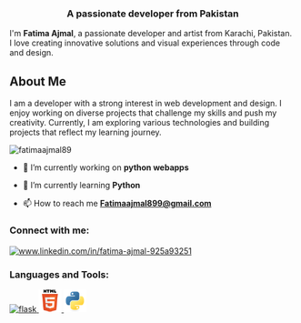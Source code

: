 <h3 align="center">A passionate developer from Pakistan</h3>

I'm **Fatima Ajmal**, a passionate developer and artist from Karachi, Pakistan. I love creating innovative solutions and visual experiences through code and design.

## About Me

I am a developer with a strong interest in web development and design. I enjoy working on diverse projects that challenge my skills and push my creativity. Currently, I am exploring various technologies and building projects that reflect my learning journey.


<p align="left"> <img src="https://komarev.com/ghpvc/?username=fatimaajmal89&label=Profile%20views&color=0e75b6&style=flat" alt="fatimaajmal89" /> </p>

- 🔭 I’m currently working on **python webapps**

- 🌱 I’m currently learning **Python**

- 📫 How to reach me **Fatimaajmal899@gmail.com**

<h3 align="left">Connect with me:</h3>
<p align="left">
<a href="https://linkedin.com/in/www.linkedin.com/in/fatima-ajmal-925a93251" target="blank"><img align="center" src="https://raw.githubusercontent.com/rahuldkjain/github-profile-readme-generator/master/src/images/icons/Social/linked-in-alt.svg" alt="www.linkedin.com/in/fatima-ajmal-925a93251" height="30" width="40" /></a>
</p>

<h3 align="left">Languages and Tools:</h3>
<p align="left"> <a href="https://flask.palletsprojects.com/" target="_blank" rel="noreferrer"> <img src="https://www.vectorlogo.zone/logos/pocoo_flask/pocoo_flask-icon.svg" alt="flask" width="40" height="40"/> </a> <a href="https://www.w3.org/html/" target="_blank" rel="noreferrer"> <img src="https://raw.githubusercontent.com/devicons/devicon/master/icons/html5/html5-original-wordmark.svg" alt="html5" width="40" height="40"/> </a> <a href="https://www.python.org" target="_blank" rel="noreferrer"> <img src="https://raw.githubusercontent.com/devicons/devicon/master/icons/python/python-original.svg" alt="python" width="40" height="40"/> </a> </p>


